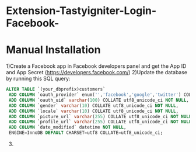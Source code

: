 # Extension-Tastyigniter-Login-Facebook-
# Manual Installation
1)Create a Facebook app in Facebook developers panel and get the App ID and App Secret (https://developers.facebook.com/)
2)Update the database by running this SQL query: 
```SQL
ALTER TABLE `(your_dbprefix)customers` 
 ADD COLUMN `oauth_provider` enum('','facebook','google','twitter') COLLATE utf8_unicode_ci NOT NULL,
 ADD COLUMN `oauth_uid` varchar(100) COLLATE utf8_unicode_ci NOT NULL,
 ADD COLUMN `gender` varchar(10) COLLATE utf8_unicode_ci NOT NULL,
 ADD COLUMN `locale` varchar(10) COLLATE utf8_unicode_ci NOT NULL,
 ADD COLUMN `picture_url` varchar(255) COLLATE utf8_unicode_ci NOT NULL,
 ADD COLUMN `profile_url` varchar(255) COLLATE utf8_unicode_ci NOT NULL,
 ADD COLUMN `date_modified` datetime NOT NULL,
 ENGINE=InnoDB DEFAULT CHARSET=utf8 COLLATE=utf8_unicode_ci;
```
3)

